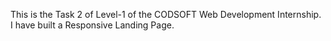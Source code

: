 This is the Task 2 of Level-1 of the CODSOFT Web Development Internship. I have built a Responsive Landing Page.

